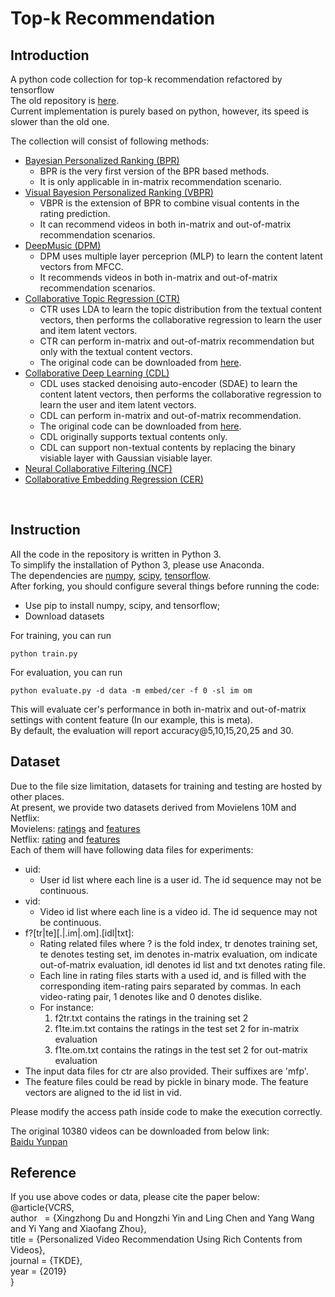 # Top-k Recommendation
## **Introduction**</br>

A python code collection for top-k recommendation refactored by tensorflow</br>
The old repository is [here](old).</br>
Current implementation is purely based on python, however, its speed is slower than the old one.

The collection will consist of following methods:
- <a href="https://arxiv.org/abs/1205.2618">Bayesian Personalized Ranking (BPR)</a></br>
  - BPR is the very first version of the BPR based methods. </br>
  - It is only applicable in in-matrix recommendation scenario. </br>
- <a href="https://arxiv.org/abs/1510.01784">Visual Bayesion Personalized Ranking (VBPR)</a></br>
  - VBPR is the extension of BPR to combine visual contents in the rating prediction. </br>
  - It can recommend videos in both in-matrix and out-of-matrix recommendation scenarios. </br>
- <a href="https://papers.nips.cc/paper/5004-deep-content-based-music-recommendation">DeepMusic (DPM)</a></br>
  - DPM uses multiple layer perceprion (MLP) to learn the content latent vectors from MFCC. </br>
  - It recommends videos in both in-matrix and out-of-matrix recommendation scenarios. </br>
- <a href="http://www.cs.columbia.edu/~blei/papers/WangBlei2011.pdf">Collaborative Topic Regression (CTR)</a></br>
  - CTR uses LDA to learn the topic distribution from the textual content vectors, then performs the collaborative regression to learn the user and item latent vectors.</br>
  - CTR can perform in-matrix and out-of-matrix recommendation but only with the textual content vectors.</br>
  - The original code can be downloaded from <a href="http://www.cs.cmu.edu/~chongw/citeulike/">here</a>.</br>
- <a href="https://arxiv.org/abs/1409.2944">Collaborative Deep Learning (CDL)</a></br>
  - CDL uses stacked denoising auto-encoder (SDAE) to learn the content latent vectors, then performs the collaborative regression to learn the user and item latent vectors.</br>
  - CDL can perform in-matrix and out-of-matrix recommendation.</br>
  - The original code can be downloaded from <a href="http://www.wanghao.in/code/cdl-release.rar">here</a>.</br>
  - CDL originally supports textual contents only.</br>
  - CDL can support non-textual contents by replacing the binary visiable layer with Gaussian visiable layer.</br>
- <a href="https://arxiv.org/abs/1708.05031">Neural Collaborative Filtering (NCF)</a></br>
- <a href="">Collaborative Embedding Regression (CER)</a></br>
</br>

## **Instruction**</br>
All the code in the repository is written in Python 3.</br>
To simplify the installation of Python 3, please use Anaconda.</br>
The dependencies are [numpy](http://www.numpy.org/), [scipy](https://www.scipy.org/scipylib), [tensorflow](https://www.tensorflow.org/).</br>
After forking, you should configure several things before running the code:</br>
- Use pip to install numpy, scipy, and tensorflow;
- Download datasets </br>

For training, you can run
```
python train.py
```
For evaluation, you can run
```
python evaluate.py -d data -m embed/cer -f 0 -sl im om
```
This will evaluate cer's performance in both in-matrix and out-of-matrix settings with content feature (In our example, this is meta).<br>
By default, the evaluation will report accuracy@5,10,15,20,25 and 30.<br>

## **Dataset**</br>
Due to the file size limitation, datasets for training and testing are hosted by other places.</br>
At present, we provide two datasets derived from Movielens 10M and Netflix:<br>
Movielens: <a href="https://drive.google.com/file/d/1nMhFTlWMEol9kbWx6SOQX_FF8IcK0WoI/view?usp=sharing">ratings</a> and <a href="https://drive.google.com/file/d/1FPhBhunJxLpULb_4JkjIiA1-0p-IruI1/view?usp=sharing">features</a><br>
Netflix: <a href="https://drive.google.com/file/d/1VDfPeBfg2PpCIbKsQq6upgyjRN-asY-R/view?usp=sharing">rating</a> and <a href="https://drive.google.com/file/d/1O_76Wt6wblJkm3JYohU3X1hwH8uDziE-/view?usp=sharing">features</a><br>
Each of them will have following data files for experiments:<br>
  - uid: 
      - User id list where each line is a user id. The id sequence may not be continuous.
  - vid: 
      - Video id list where each line is a video id. The id sequence may not be continuous.
  - f?[tr|te][.|.im|.om].[idl|txt]:
      - Rating related files where ? is the fold index, tr denotes training set, te denotes testing set, im denotes in-matrix evaluation, om indicate out-of-matrix evaluation, idl denotes id list and txt denotes rating file.
      - Each line in rating files starts with a used id, and is filled with the corresponding item-rating pairs separated by commas. In each video-rating pair, 1 denotes like and 0 denotes dislike.
      - For instance:
        1. f2tr.txt contains the ratings in the training set 2
        2. f1te.im.txt contains the ratings in the test set 2 for in-matrix evaluation
        3. f1te.om.txt contains the ratings in the test set 2 for out-matrix evaluation
  - The input data files for ctr are also provided. Their suffixes are 'mfp'.
  - The feature files could be read by pickle in binary mode. The feature vectors are aligned to the id list in vid.

Please modify the access path inside code to make the execution correctly.</br>

The original 10380 videos can be downloaded from below link:</br>
<a href="http://pan.baidu.com/s/1jIDdAwI">Baidu Yunpan</a></br>


## **Reference**</br>
If you use above codes or data, please cite the paper below:</br>
@article{VCRS, </br>
  author    = {Xingzhong Du and Hongzhi Yin and Ling Chen and Yang Wang and Yi Yang and Xiaofang Zhou}, </br>
  title     = {Personalized Video Recommendation Using Rich Contents from Videos}, </br>
  journal   = {TKDE}, </br>
  year      = {2019} </br>
} </br>
